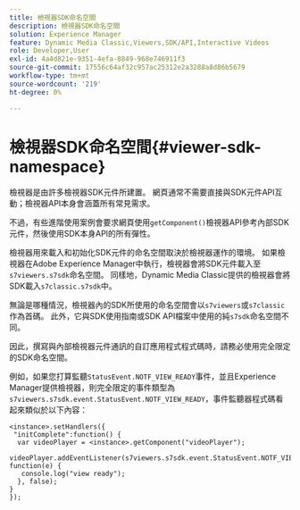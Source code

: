 ```yaml
---
title: 檢視器SDK命名空間
description: 檢視器SDK命名空間
solution: Experience Manager
feature: Dynamic Media Classic,Viewers,SDK/API,Interactive Videos
role: Developer,User
exl-id: 4a4d821e-9351-4efa-8849-968e746911f3
source-git-commit: 17556c64af32c957ac25312e2a3288a8d86b5679
workflow-type: tm+mt
source-wordcount: '219'
ht-degree: 0%

---
```


# 檢視器SDK命名空間{#viewer-sdk-namespace}

檢視器是由許多檢視器SDK元件所建置。 網頁通常不需要直接與SDK元件API互動；檢視器API本身會涵蓋所有常見需求。

不過，有些進階使用案例會要求網頁使用`getComponent()`檢視器API參考內部SDK元件，然後使用SDK本身API的所有彈性。

檢視器用來載入和初始化SDK元件的命名空間取決於檢視器運作的環境。 如果檢視器在Adobe Experience Manager中執行，檢視器會將SDK元件載入至`s7viewers.s7sdk`命名空間。 同樣地，Dynamic Media Classic提供的檢視器會將SDK載入`s7classic.s7sdk`中。

無論是哪種情況，檢視器內的SDK所使用的命名空間會以`s7viewers`或`s7classic`作為首碼。 此外，它與SDK使用指南或SDK API檔案中使用的純`s7sdk`命名空間不同。

因此，撰寫與內部檢視器元件通訊的自訂應用程式程式碼時，請務必使用完全限定的SDK命名空間。

例如，如果您打算監聽`StatusEvent.NOTF_VIEW_READY`事件，並且Experience Manager提供檢視器，則完全限定的事件類型為`s7viewers.s7sdk.event.StatusEvent.NOTF_VIEW_READY`，事件監聽器程式碼看起來類似於以下內容：

```
<instance>.setHandlers({ 
 "initComplete":function() { 
  var videoPlayer = <instance>.getComponent("videoPlayer"); 
   videoPlayer.addEventListener(s7viewers.s7sdk.event.StatusEvent.NOTF_VIEW_READY, function(e) { 
   console.log("view ready"); 
  }, false); 
} 
});
```
